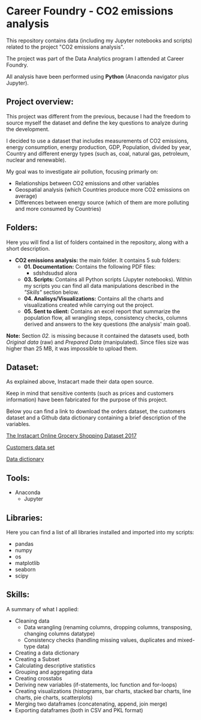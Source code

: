 # Career Foundry - CO2 emissions analysis
This repository contains data (including my Jupyter notebooks and scripts) related to the project "CO2 emissions analysis".

The project was part of the Data Analytics program I attended at Career Foundry.

All analysis have been performed using **Python** (Anaconda navigator plus Jupyter).

## Project overview:

This project was different from the previous, because I had the freedom to source myself the dataset and define the key questions to analyze during the development.

I decided to use a dataset that includes measurements of CO2 emissions, energy consumption, energy production, GDP, Population, divided by year, Country and different energy types (such as, coal, natural gas, petroleum, nuclear and renewable).

My goal was to investigate air pollution, focusing primarly on:

- Relationships between CO2 emissions and other variables
- Geospatial analysis (which Countries produce more CO2 emissions on average)
- Differences between energy source (which of them are more polluting and more consumed by Countries)

## Folders:
Here you will find a list of folders contained in the repository, along with a short description.

- **CO2 emissions analysis:** the main folder. It contains 5 sub folders:
  - **01. Documentation:** Contains the following PDF files:
    - sdshdsudsd alora
  - **03. Scripts:** Contains all Python scripts (Jupyter notebooks). Within my scripts you can find all data manipulations described in the _"Skills"_ section below.
  - **04. Analisys/Visualizations:** Contains all the charts and visualizations created while carrying out the project.
  - **05. Sent to client:** Contains an excel report that summarize the population flow, all wrangling steps, consistency checks, columns derived and answers to the key questions (the analysis' main goal).

**Note:** Section _02._ is missing because it contained the datasets used, both _Original data_ (raw) and _Prepared Data_ (manipulated).
Since files size was higher than 25 MB, it was impossible to upload them.

## Dataset:
As explained above, Instacart made their data open source.

Keep in mind that sensitive contents (such as prices and customers information) have been fabricated for the purpose of this project.

Below you can find a link to download the orders dataset, the customers dataset and a Github data dictionary containing a brief description of the variables.

[The Instacart Online Grocery Shopping Dataset 2017](https://www.instacart.com/datasets/grocery-shopping-2017)

[Customers data set](https://s3.amazonaws.com/coach-courses-us/public/courses/data-immersion/A4/A4_Data_Assets/customers.zip)

[Data dictionary](https://gist.github.com/jeremystan/c3b39d947d9b88b3ccff3147dbcf6c6b)

## Tools:
- Anaconda
  - Jupyter

## Libraries:
Here you can find a list of all libraries installed and imported into my scripts:

- pandas
- numpy
- os
- matplotlib
- seaborn
- scipy

## Skills:
A summary of what I applied:

- Cleaning data
  - Data wrangling (renaming columns, dropping columns, transposing, changing columns datatype)
  - Consistency checks (handling missing values, duplicates and mixed-type data)
- Creating a data dictionary
- Creating a Subset
- Calculating descriptive statistics
- Grouping and aggregating data
- Creating crosstabs
- Deriving new variables (if-statements, loc function and for-loops)
- Creating visualizations (histograms, bar charts, stacked bar charts, line charts, pie charts, scatterplots)
- Merging two dataframes (concatenating, append, join merge)
- Exporting dataframes (both in CSV and PKL format)
